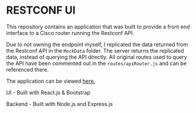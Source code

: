 # RESTCONF UI

This repository contains an application that was built to provide a front end interface to a Cisco router running the Restconf API.

Due to not owning the endpoint myself, I replicated the data returned from the Restconf API in the `MockData` folder. The server returns the replicated data, instead of querying the API directly. All original routes used to query the API have been commented out in the `routes/apiRouter.js` and can be referenced there.

The application can be viewed [here.](https://www.google.com)

UI - Built with React.js & Bootstrap

Backend - Built with Node.js and Express.js
